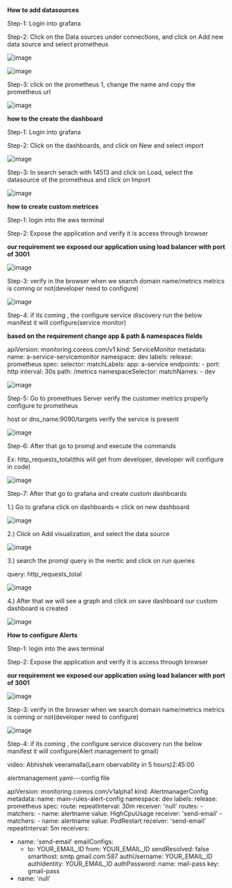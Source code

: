 **How to add datasources**

Step-1: Login into grafana

Step-2: Click on the Data sources under connections, and click on Add new data source and select prometheus

![image](https://github.com/user-attachments/assets/b57bfc4a-9022-46c3-852a-c0c53c463488)

![image](https://github.com/user-attachments/assets/d80f131f-a292-462a-8886-1bcd6f0e0818)

Step-3: click on the prometheus 1, change the name and copy the prometheus url

![image](https://github.com/user-attachments/assets/a1d1237a-e8f4-4f95-81dc-adf74f70f59c)

**how to the create the dashboard**

Step-1: Login into grafana

Step-2: Click on the dashboards, and click on New and select import

![image](https://github.com/user-attachments/assets/a7ffb414-9fa8-4748-b7cd-41ec31ae58b5)

Step-3: In search serach with 14513 and click on Load, select the datasource of the prometheus and click on Import

![image](https://github.com/user-attachments/assets/4019bc4f-56e5-4d26-b026-3674541d73d7)

**how to create custom metrices**

Step-1: login into the aws terminal

Step-2: Expose the application and verify it is access through browser

**our requirement we exposed our application using load balancer with port of 3001**

![image](https://github.com/user-attachments/assets/0167f1cb-921a-471f-9d3a-2057910321d9)

Step-3: verify in the browser when we search domain name/metrics metrics is coming or not(developer need to configure)

![image](https://github.com/user-attachments/assets/10dcf4c2-09f6-45ae-b9c0-ceeeff58a9f3)

Step-4: if its coming , the configure service discovery run the below manifest it will configure(service monitor)

**based on the requirement change app & path & namespaces fields**

apiVersion: monitoring.coreos.com/v1
kind: ServiceMonitor
metadata:
  name: a-service-servicemonitor
  namespace: dev
  labels:
    release: prometheus
spec:
  selector:
    matchLabels:
      app: a-service
  endpoints:
    - port: http
      interval: 30s
      path: /metrics
  namespaceSelector:
    matchNames:
      - dev

  ![image](https://github.com/user-attachments/assets/e0b05b51-d2cd-45cf-ae7f-ad0b0ed10b0c)

Step-5: Go to promethues Server verify the customer metrics properly configure to prometheus

host or dns_name:9090/targets verify the service is present

![image](https://github.com/user-attachments/assets/f65cf0b0-906e-4055-9475-cb5b8624a7e1)

Step-6: After that go to promql and execute the commands

Ex: http_requests_total(this will get from developer, developer will configure in code)

![image](https://github.com/user-attachments/assets/1fa3579b-2f2e-4987-957e-9db5c3f21519)

Step-7: After that go to grafana and create custom dashboards

  1.) Go to grafana click on dashboards-> click on new dashboard

  ![image](https://github.com/user-attachments/assets/84e98cab-d2ee-4f5c-a51d-77744213e566)

  2.) Click on Add visualization, and select the data source

  ![image](https://github.com/user-attachments/assets/b6cec77a-4ba9-428a-b1f1-9d6e951c71b2)

  3.) search the promql query in the mertic and click on run queries

  query: http_requests_total

  ![image](https://github.com/user-attachments/assets/15d5a5db-f41d-47b1-9759-643527238a39)

   4.) After that we will see a graph and click on save dashboard our custom dashboard is created

  ![image](https://github.com/user-attachments/assets/66a0f679-ef98-4cfa-b4e0-0708e2e5986f)

**How to configure Alerts**

Step-1: login into the aws terminal

Step-2: Expose the application and verify it is access through browser

**our requirement we exposed our application using load balancer with port of 3001**

![image](https://github.com/user-attachments/assets/0167f1cb-921a-471f-9d3a-2057910321d9)

Step-3: verify in the browser when we search domain name/metrics metrics is coming or not(developer need to configure)

![image](https://github.com/user-attachments/assets/10dcf4c2-09f6-45ae-b9c0-ceeeff58a9f3)

Step-4: if its coming , the configure service discovery run the below manifest it will configure(Alert management to gmail)

video: Abhishek veeramalla(Learn obervability in 5 hours)2:45:00 

alertmanagement.yaml---config file

apiVersion: monitoring.coreos.com/v1alpha1
kind: AlertmanagerConfig
metadata:
  name: main-rules-alert-config
  namespace: dev
  labels:
    release: prometheus
spec:
  route:
    repeatInterval: 30m
    receiver: 'null'
    routes:
    - matchers:
      - name: alertname
        value: HighCpuUsage
      receiver: 'send-email'
    - matchers:
      - name: alertname
        value: PodRestart
      receiver: 'send-email'
      repeatInterval: 5m
  receivers:
  - name: 'send-email'
    emailConfigs:
    - to: YOUR_EMAIL_ID
      from: YOUR_EMAIL_ID
      sendResolved: false
      smarthost: smtp.gmail.com:587
      authUsername: YOUR_EMAIL_ID
      authIdentity: YOUR_EMAIL_ID
      authPassword:
        name: mail-pass
        key: gmail-pass
  - name: 'null'




